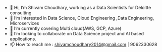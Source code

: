 - 👋 Hi, I’m Shivam Choudhary, working as a Data Scientists for Deloitte consulting
- 👀 I’m interested in Data Science, Cloud Engineering ,Data Engineering, Microservices
- 🌱 I’m currently covering Multi cloud(AWS, GCP, Azure)
- 💞️ I’m looking to collaborate on Data Science project and AI based applications.
- 📫 How to reach me : shivamchoudhary2014@gmail.com | 9062330628

<!---
Shivam2017/Shivam2017 is a ✨ special ✨ repository because its `README.md` (this file) appears on your GitHub profile.
You can click the Preview link to take a look at your changes.
--->
